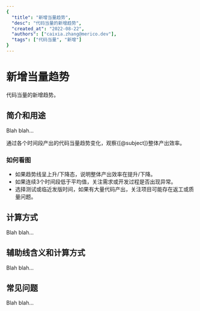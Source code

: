 ```yaml
---
{
  "title": "新增当量趋势",
  "desc": "代码当量的新增趋势",
  "created_at": "2022-08-22",
  "authors": ["caixia.zhang@merico.dev"],
  "tags": ["代码当量", "新增"]
}
---
```

# 新增当量趋势

代码当量的新增趋势。

## 简介和用途

Blah blah...

<div data-section="abstract">

通过各个时间段产出的代码当量趋势变化，观察{[@subject]}整体产出效率。

<div data-section="how-to-read-chart">

### 如何看图

- 如果趋势线呈上升/下降态，说明整体产出效率在提升/下降。
- 如果连续3个时间段低于平均值，关注需求或开发过程是否出现异常。
- 选择测试或临近发版时间，如果有大量代码产出，关注项目可能存在返工或质量问题。

</div>

</div>

## 计算方式

Blah blah...

## 辅助线含义和计算方式

Blah blah...

## 常见问题

Blah blah...
